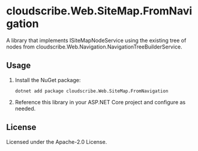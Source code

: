 # cloudscribe.Web.SiteMap.FromNavigation

A library that implements ISiteMapNodeService using the existing tree of nodes from cloudscribe.Web.Navigation.NavigationTreeBuilderService.

## Usage

1. Install the NuGet package:
   ```shell
   dotnet add package cloudscribe.Web.SiteMap.FromNavigation
   ```
2. Reference this library in your ASP.NET Core project and configure as needed.

## License

Licensed under the Apache-2.0 License.
